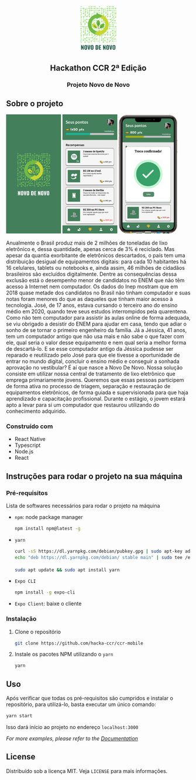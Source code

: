 <!-- PROJECT LOGO -->
<br />
<p align="center">
  <a href="https://github.com/othneildrew/Best-README-Template">
    <img src="assets/logo_ccr.png" alt="Logo" width=100>
    
  </a>

  <h2 align="center">Hackathon CCR 2ª Edição</h2>
  <h3 align="center">Projeto Novo de Novo</h3>

<!-- ABOUT THE PROJECT -->

## Sobre o projeto

<img src="assets/RegisterScreen.png" alt="Logo" width=150>
<img src="assets/RewardsScreen.png" alt="Logo" width=150>
<img src="assets/confirmed.gif" alt="Logo" width=160>

Anualmente o Brasil produz mais de 2 milhões de toneladas de lixo eletrônico e, dessa quantidade, apenas cerca de 3% é reciclado. Mas apesar da quantia exorbitante de eletrônicos descartados, o país tem uma distribuição desigual de equipamentos digitais: para cada 10 habitantes há 16 celulares, tablets ou notebooks e, ainda assim, 46 milhões de cidadãos brasileiros são excluídos digitalmente.
Dentre as consequências dessa exclusão está o desempenho menor de candidatos no ENEM que não têm acesso à Internet nem computador. Os dados do Inep mostram que em 2018 quase metade dos candidatos no Brasil não tinham computador e suas notas foram menores do que as daqueles que tinham maior acesso à tecnologia.
José, de 17 anos, estava cursando o terceiro ano do ensino médio em 2020, quando teve seus estudos interrompidos pela quarentena. Como não tem computador para assistir às aulas online de forma adequada, se viu obrigado a desistir do ENEM para ajudar em casa, tendo que adiar o sonho de se tornar o primeiro engenheiro da família.
Já a Jéssica, 41 anos, tem um computador antigo que não usa mais e não sabe o que fazer com ele, qual seria o valor desse equipamento e nem qual seria a melhor forma de descartá-lo.
E se esse computador antigo da Jéssica pudesse ser reparado e reutilizado pelo José para que ele tivesse a oportunidade de entrar no mundo digital, concluir o ensino médio e conseguir a sonhada aprovação no vestibular?
É aí que nasce a Novo De Novo. Nossa solução consiste em utilizar nossa central de tratamento de lixo eletrônico que emprega primariamente jovens. Queremos que essas pessoas participem de forma ativa no processo de triagem, separação e restauração de equipamentos eletrônicos, de forma guiada e supervisionada para que haja aprendizado e capacitação profissional. Durante o estágio, o jovem estará apto a levar para si um computador que restaurou utilizando do conhecimento adquirido.

### Construído com

- React Native
- Typescript
- Node.js
- React

## Instruções para rodar o projeto na sua máquina

### Pré-requisitos

Lista de softwares necessários para rodar o projeto na máquina

- `npm`: node package manager
  ```sh
  npm install npm@latest -g
  ```
- `yarn`

  ```sh
  curl -sS https://dl.yarnpkg.com/debian/pubkey.gpg | sudo apt-key add -
  echo "deb https://dl.yarnpkg.com/debian/ stable main" | sudo tee /etc/apt/sources.list.d/yarn.list

  sudo apt update && sudo apt install yarn
  ```

- `Expo CLI`

  ```sh
  npm install -g expo-cli
  ```

- `Expo Client`: baixe o cliente

### Instalação

1. Clone o repositório
   ```sh
   git clone https://github.com/hacka-ccr/ccr-mobile
   ```
2. Instale os pacotes NPM utilizando o `yarn`
   ```sh
   yarn
   ```
   <!-- USAGE EXAMPLES -->

## Uso

Após verificar que todas os pré-requisitos são cumpridos e instalar o repositório, para utilizá-lo, basta executar um único comando:

```sh
yarn start
```

Isso dará início ao projeto no endereço `localhost:3000`

   <!-- USAGE EXAMPLES -->

_For more examples, please refer to the [Documentation](https://example.com)_

<!-- LICENSE -->

## License

Distribuído sob a licença MIT. Veja `LICENSE` para mais informações.
